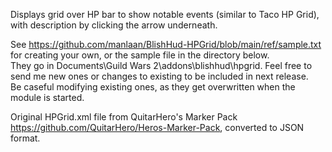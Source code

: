 Displays grid over HP bar to show notable events (similar to Taco HP Grid), with description by clicking the arrow underneath.  

See https://github.com/manlaan/BlishHud-HPGrid/blob/main/ref/sample.txt for creating your own, or the sample file in the directory below.   
They go in Documents\Guild Wars 2\addons\blishhud\hpgrid.   Feel free to send me new ones or changes to existing to be included in next release.  
Be caseful modifying existing ones, as they get overwritten when the module is started.  

Original HPGrid.xml file from QuitarHero's Marker Pack https://github.com/QuitarHero/Heros-Marker-Pack, converted to JSON format.  
